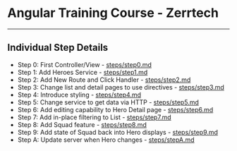 # Angular Training Course - Zerrtech
-----

## Individual Step Details

* Step 0: First Controller/View - [steps/step0.md](steps/step0.md)
* Step 1: Add Heroes Service - [steps/step1.md](steps/step1.md)
* Step 2: Add New Route and Click Handler - [steps/step2.md](steps/step2.md)
* Step 3: Change list and detail pages to use directives - [steps/step3.md](steps/step3.md)
* Step 4: Introduce styling - [steps/step4.md](steps/step4.md)
* Step 5: Change service to get data via HTTP - [steps/step5.md](steps/step5.md)
* Step 6: Add editing capability to Hero Detail page - [steps/step6.md](steps/step6.md)
* Step 7: Add in-place filtering to List - [steps/step7.md](steps/step7.md)
* Step 8: Add Squad feature - [steps/step8.md](steps/step8.md)
* Step 9: Add state of Squad back into Hero displays - [steps/step9.md](steps/step9.md)
* Step A: Update server when Hero changes - [steps/stepA.md](steps/stepA.md)
